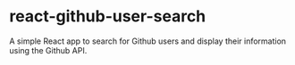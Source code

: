 # react-github-user-search
A simple React app to search for Github users and display their information using the Github API.
